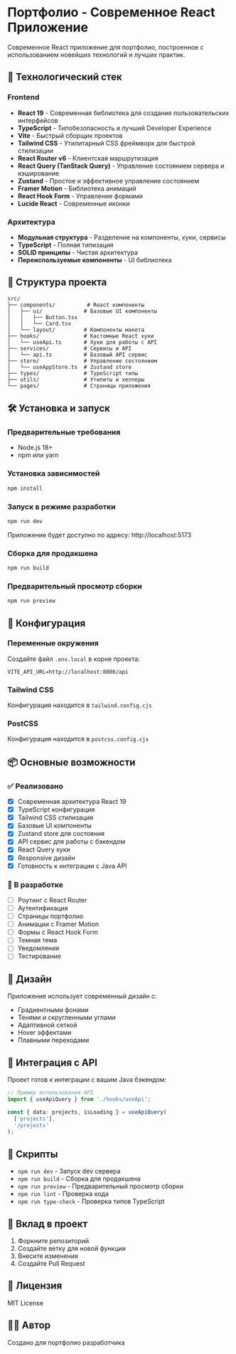# Портфолио - Современное React Приложение

Современное React приложение для портфолио, построенное с использованием новейших технологий и лучших практик.

## 🚀 Технологический стек

### Frontend
- **React 19** - Современная библиотека для создания пользовательских интерфейсов
- **TypeScript** - Типобезопасность и лучший Developer Experience
- **Vite** - Быстрый сборщик проектов
- **Tailwind CSS** - Утилитарный CSS фреймворк для быстрой стилизации
- **React Router v6** - Клиентская маршрутизация
- **React Query (TanStack Query)** - Управление состоянием сервера и кэширование
- **Zustand** - Простое и эффективное управление состоянием
- **Framer Motion** - Библиотека анимаций
- **React Hook Form** - Управление формами
- **Lucide React** - Современные иконки

### Архитектура
- **Модульная структура** - Разделение на компоненты, хуки, сервисы
- **TypeScript** - Полная типизация
- **SOLID принципы** - Чистая архитектура
- **Переиспользуемые компоненты** - UI библиотека

## 📁 Структура проекта

```
src/
├── components/          # React компоненты
│   ├── ui/             # Базовые UI компоненты
│   │   ├── Button.tsx
│   │   └── Card.tsx
│   └── layout/         # Компоненты макета
├── hooks/              # Кастомные React хуки
│   └── useApi.ts       # Хуки для работы с API
├── services/           # Сервисы и API
│   └── api.ts          # Базовый API сервис
├── store/              # Управление состоянием
│   └── useAppStore.ts  # Zustand store
├── types/              # TypeScript типы
├── utils/              # Утилиты и хелперы
└── pages/              # Страницы приложения
```

## 🛠️ Установка и запуск

### Предварительные требования
- Node.js 18+ 
- npm или yarn

### Установка зависимостей
```bash
npm install
```

### Запуск в режиме разработки
```bash
npm run dev
```

Приложение будет доступно по адресу: http://localhost:5173

### Сборка для продакшена
```bash
npm run build
```

### Предварительный просмотр сборки
```bash
npm run preview
```

## 🔧 Конфигурация

### Переменные окружения
Создайте файл `.env.local` в корне проекта:

```env
VITE_API_URL=http://localhost:8086/api
```

### Tailwind CSS
Конфигурация находится в `tailwind.config.cjs`

### PostCSS
Конфигурация находится в `postcss.config.cjs`

## 📦 Основные возможности

### ✅ Реализовано
- [x] Современная архитектура React 19
- [x] TypeScript конфигурация
- [x] Tailwind CSS стилизация
- [x] Базовые UI компоненты
- [x] Zustand store для состояния
- [x] API сервис для работы с бэкендом
- [x] React Query хуки
- [x] Responsive дизайн
- [x] Готовность к интеграции с Java API

### 🚧 В разработке
- [ ] Роутинг с React Router
- [ ] Аутентификация
- [ ] Страницы портфолио
- [ ] Анимации с Framer Motion
- [ ] Формы с React Hook Form
- [ ] Темная тема
- [ ] Уведомления
- [ ] Тестирование

## 🎨 Дизайн

Приложение использует современный дизайн с:
- Градиентными фонами
- Тенями и скругленными углами
- Адаптивной сеткой
- Hover эффектами
- Плавными переходами

## 🔌 Интеграция с API

Проект готов к интеграции с вашим Java бэкендом:

```typescript
// Пример использования API
import { useApiQuery } from './hooks/useApi';

const { data: projects, isLoading } = useApiQuery(
  ['projects'],
  '/projects'
);
```

## 📝 Скрипты

- `npm run dev` - Запуск dev сервера
- `npm run build` - Сборка для продакшена
- `npm run preview` - Предварительный просмотр сборки
- `npm run lint` - Проверка кода
- `npm run type-check` - Проверка типов TypeScript

## 🤝 Вклад в проект

1. Форкните репозиторий
2. Создайте ветку для новой функции
3. Внесите изменения
4. Создайте Pull Request

## 📄 Лицензия

MIT License

## 👨‍💻 Автор

Создано для портфолио разработчика
